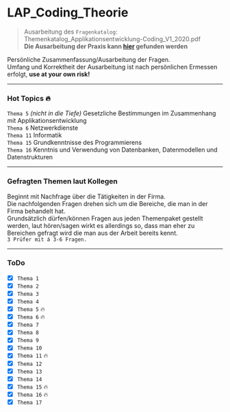 # LAP_Coding_Theorie
> Ausarbeitung des ``Fragenkatalog``: Themenkatalog_Applikationsentwicklung-Coding_V1_2020.pdf <br>
> **Die Ausarbeitung der Praxis kann [hier](https://github.com/LeonDiendorfer/LAP_CODING_PRAXIS) gefunden werden**

Persönliche Zusammenfassung/Ausarbeitung der Fragen.  
Umfang und Korrektheit der Ausarbeitung ist nach persönlichen Ermessen erfolgt, **use at your own risk!**   

---

### Hot Topics 🔥
``Thema 5`` *(nicht in die Tiefe)* Gesetzliche Bestimmungen im Zusammenhang mit Applikationsentwicklung<br>
``Thema 6`` Netzwerkdienste<br>
``Thema 11`` Informatik<br>
``Thema 15`` Grundkenntnisse des Programmierens<br>
``Thema 16`` Kenntnis und Verwendung von Datenbanken, Datenmodellen und Datenstrukturen<br>

---

### Gefragten Themen laut Kollegen

Beginnt mit Nachfrage über die Tätigkeiten in der Firma.<br>
Die nachfolgenden Fragen drehen sich um die Bereiche, die man in der Firma behandelt hat.<br>
Grundsätzlich dürfen/können Fragen aus jeden Themenpaket gestellt werden, laut hören/sagen wirkt es allerdings so, dass man eher zu Bereichen gefragt wird die man aus der Arbeit bereits kennt.<br>
``3 Prüfer mit á 3-6 Fragen.`` <br>

---

### ToDo
- [x] ``Thema 1``
- [x] ``Thema 2``
- [x] ``Thema 3``
- [x] ``Thema 4``
- [x] ``Thema 5`` 🔥
- [x] ``Thema 6`` 🔥
- [x] ``Thema 7``
- [x] ``Thema 8``
- [x] ``Thema 9``
- [x] ``Thema 10``
- [x] ``Thema 11`` 🔥
- [x] ``Thema 12``
- [x] ``Thema 13``
- [x] ``Thema 14``
- [x] ``Thema 15`` 🔥
- [x] ``Thema 16`` 🔥
- [X] ``Thema 17``
